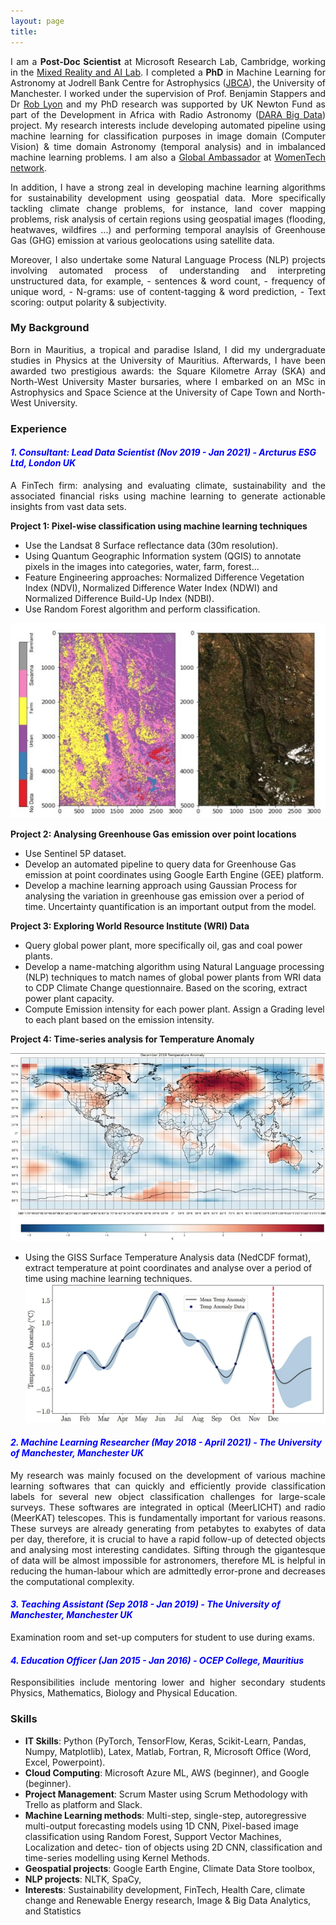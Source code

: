 ```yaml
---
layout: page
title:
---
```


<p align="justify"> I am a <b>Post-Doc Scientist</b> at Microsoft Research Lab, Cambridge, working in the <a href="https://www.microsoft.com/en-us/research/lab/mixed-reality-ai-lab-cambridge/">Mixed Reality and AI Lab</a>. I completed a <b>PhD</b> in Machine Learning for Astronomy at Jodrell Bank Centre for Astrophysics (<a href="http://www.jodrellbank.manchester.ac.uk/">JBCA</a>), the University of Manchester. I worked under the supervision of Prof. Benjamin Stappers and Dr <a href="http://www.scienceguyrob.com/">Rob Lyon</a> and my PhD research was supported by UK Newton Fund as part of the Development in Africa with Radio Astronomy (<a href="https://www.darabigdata.com/">DARA Big Data</a>) project. My research interests include developing automated pipeline using machine learning for classification purposes in image domain (Computer Vision) & time domain Astronomy (temporal analysis) and in imbalanced machine learning problems. I am also a <a href="https://www.womentech.net/global-ambassadors/United%20Kingdom/Zafiirah/Hosenie">Global Ambassador</a> at <a href="https://www.womentech.net/">WomenTech network</a>. </p>
  
<p align="justify">In addition, I have a strong zeal in developing machine learning algorithms for sustainability development using geospatial data. More specifically tackling climate change problems, for instance, land cover mapping problems, risk analysis of certain regions using geospatial images (flooding, heatwaves, wildfires ...) and performing temporal anaylsis of Greenhouse Gas (GHG) emission at various geolocations using satellite data.</p>


<p align="justify">Moreover, I also undertake some Natural Language Process (NLP) projects involving automated process of understanding and interpreting unstructured data, for example, 
  - sentences & word count, 
  - frequency of unique word, 
  - N-grams: use of content-tagging & word prediction,
  - Text scoring: output polarity & subjectivity.</p>


### My Background

<p align="justify"> 
Born in Mauritius, a tropical and paradise Island, I did my undergraduate studies in Physics at the University of Mauritius. Afterwards, I have been awarded two prestigious awards: the Square Kilometre Array (SKA) and North-West University Master bursaries, where I embarked on an MSc in Astrophysics and Space Science at the University of Cape Town and North-West University. 
</p>

### Experience

#### <span style="color:blue"> ***1. Consultant: Lead Data Scientist (Nov 2019 - Jan 2021) - Arcturus ESG Ltd, London UK***</span>

<p align="justify"> A FinTech firm: analysing and evaluating climate, sustainability and the associated financial risks using machine learning to generate actionable insights from vast data sets. </p>

<b>Project 1: Pixel-wise classification using machine learning techniques</b>
- Use the Landsat 8 Surface reflectance data (30m resolution).
- Using Quantum Geographic Information system (QGIS) to annotate pixels in the images into categories, water, farm, forest...
- Feature Engineering approaches: Normalized Difference Vegetation Index (NDVI), Normalized Difference Water Index (NDWI) and Normalized Difference Build-Up Index (NDBI).
- Use Random Forest algorithm and perform classification.

![Google1](/assets/img/pixelclassification.jpeg)


<b>Project 2: Analysing Greenhouse Gas emission over point locations</b>

- Use Sentinel 5P dataset.
- Develop an automated pipeline to query data for Greenhouse Gas emission at point coordinates using Google Earth Engine (GEE) platform.
- Develop a machine learning approach using Gaussian Process for analysing the variation in greenhouse gas emission over a period of time. Uncertainty quantification is an important output from the model.

<b>Project 3: Exploring World Resource Institute (WRI) Data</b>

- Query global power plant, more specifically oil, gas and coal power plants.
- Develop a name-matching algorithm using Natural Language processing (NLP) techniques to match names of global power plants from WRI data to CDP Climate Change questionnaire. Based on the scoring, extract power plant capacity.
- Compute Emission intensity for each power plant. Assign a Grading level to each plant based on the emission intensity.

<b>Project 4: Time-series analysis for Temperature Anomaly</b>

![Google1](/assets/img/Temp_heatmap.jpeg) 
- Using the GISS Surface Temperature Analysis data (NedCDF format), extract temperature at point coordinates and analyse over a period of time using machine learning techniques.
![Google1](/assets/img/Temp_anomaly.jpeg)
 
 
#### <span style="color:blue"> ***2. Machine Learning Researcher (May 2018 - April 2021) - The University of Manchester, Manchester UK***</span>

<p align="justify"> My research was mainly focused on the development of various machine learning softwares that can quickly and efficiently provide classification labels for several new object classification challenges for large-scale surveys. These softwares are integrated in optical (MeerLICHT) and radio (MeerKAT) telescopes. This is fundamentally important for various reasons. These surveys are already generating from petabytes to exabytes of data per day, therefore, it is crucial to have a rapid follow-up of detected objects and analysing most interesting candidates. Sifting through the gigantesque of data will be almost impossible for astronomers, therefore ML is helpful in reducing the human-labour which are admittedly error-prone and decreases the computational complexity. </p>

#### <span style="color:blue"> ***3. Teaching Assistant (Sep 2018 - Jan 2019) - The University of Manchester, Manchester UK***</span>
<p align="justify"> Examination room and set-up computers for student to use during exams.</p>

#### <span style="color:blue"> ***4. Education Officer (Jan 2015 - Jan 2016) - OCEP College, Mauritius***</span>
<p align="justify"> Responsibilities include mentoring lower and higher secondary students Physics, Mathematics, Biology and Physical Education.</p>

### Skills
- <b>IT Skills</b>: Python (PyTorch, TensorFlow, Keras, Scikit-Learn, Pandas, Numpy, Matplotlib), Latex, Matlab, Fortran, R, Microsoft Office (Word, Excel, Powerpoint).
- <b>Cloud Computing</b>: Microsoft Azure ML, AWS (beginner), and Google (beginner).
- <b>Project Management</b>: Scrum Master using Scrum Methodology with Trello as platform and Slack.
- <b>Machine Learning methods</b>: Multi-step, single-step, autoregressive multi-output forecasting models using 1D CNN, Pixel-based image classification using Random Forest, Support Vector Machines, Localization and detec- tion of objects using 2D CNN, classification and time-series modelling using Kernel Methods.
- <b>Geospatial projects</b>: Google Earth Engine, Climate Data Store toolbox,
- <b>NLP projects</b>: NLTK, SpaCy,
- <b>Interests</b>: Sustainability development, FinTech, Health Care, climate change and Renewable Energy research, Image & Big Data Analytics, and Statistics

